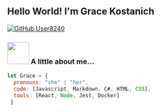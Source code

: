 <h2> Hello World! I'm Grace Kostanich</h2>


[![GitHub User8240](https://img.shields.io/github/followers/User8240?label=follow&style=social)](https://github.com/User8240)


### <img src="https://i.kym-cdn.com/photos/images/newsfeed/001/923/856/7a0" width="50"> A little about me...  

```javascript
let Grace = {
  pronouns: "she" | "her",
  code: [Javascript, Markdown, C#, HTML, CSS],
  tools: [React, Node, Jest, Docker]
 }
```
